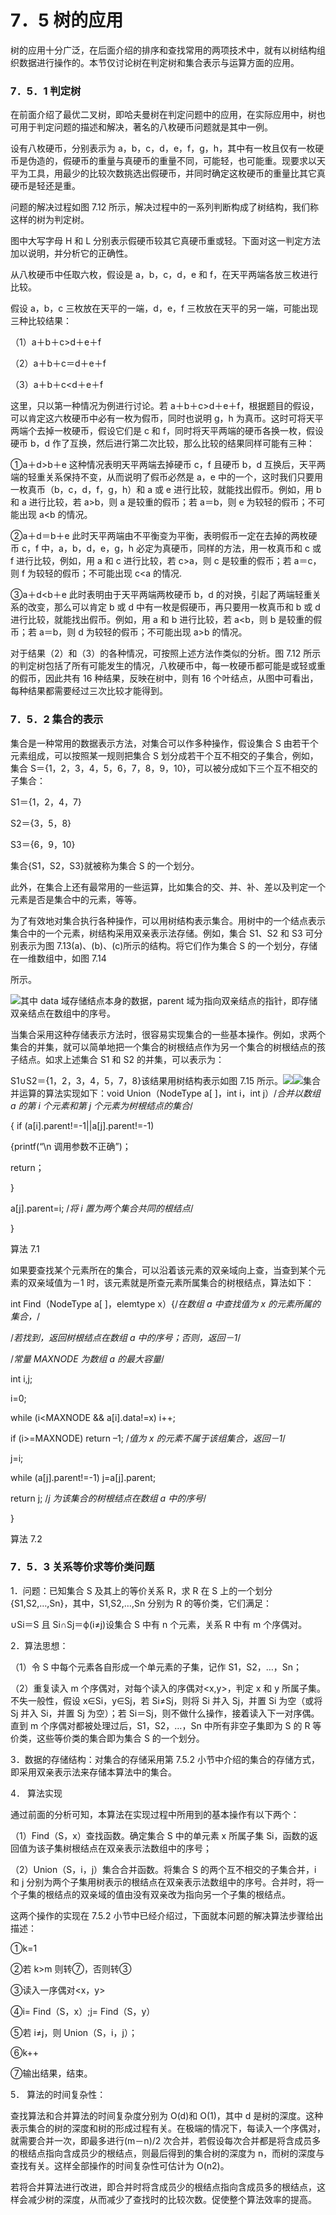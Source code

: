 # 7．5 树的应用

树的应用十分广泛，在后面介绍的排序和查找常用的两项技术中，就有以树结构组织数据进行操作的。本节仅讨论树在判定树和集合表示与运算方面的应用。

### 7．5．1 判定树

在前面介绍了最优二叉树，即哈夫曼树在判定问题中的应用，在实际应用中，树也可用于判定问题的描述和解决，著名的八枚硬币问题就是其中一例。

设有八枚硬币，分别表示为 a，b，c，d，e，f，g，h，其中有一枚且仅有一枚硬币是伪造的，假硬币的重量与真硬币的重量不同，可能轻，也可能重。现要求以天平为工具，用最少的比较次数挑选出假硬币，并同时确定这枚硬币的重量比其它真硬币是轻还是重。

问题的解决过程如图 7.12 所示，解决过程中的一系列判断构成了树结构，我们称这样的树为判定树。

图中大写字母 H 和 L 分别表示假硬币较其它真硬币重或轻。下面对这一判定方法加以说明，并分析它的正确性。

从八枚硬币中任取六枚，假设是 a，b，c，d，e 和 f，在天平两端各放三枚进行比较。

假设 a，b，c 三枚放在天平的一端，d，e，f 三枚放在天平的另一端，可能出现三种比较结果：

（1）a＋b＋c>d＋e＋f

（2）a＋b＋c＝d＋e＋f

（3）a＋b＋c<d＋e＋f

这里，只以第一种情况为例进行讨论。若 a＋b＋c>d＋e＋f，根据题目的假设，可以肯定这六枚硬币中必有一枚为假币，同时也说明 g，h 为真币。这时可将天平两端个去掉一枚硬币，假设它们是 c 和 f，同时将天平两端的硬币各换一枚，假设硬币 b，d 作了互换，然后进行第二次比较，那么比较的结果同样可能有三种：

①a＋d>b＋e 这种情况表明天平两端去掉硬币 c，f 且硬币 b，d 互换后，天平两端的轻重关系保持不变，从而说明了假币必然是 a，e 中的一个，这时我们只要用一枚真币（b，c，d，f，g，h）和 a 或 e 进行比较，就能找出假币。例如，用 b 和 a 进行比较，若 a>b，则 a 是较重的假币；若 a＝b，则 e 为较轻的假币；不可能出现 a<b 的情况。

②a＋d＝b＋e 此时天平两端由不平衡变为平衡，表明假币一定在去掉的两枚硬币 c，f 中，a，b，d，e，g，h 必定为真硬币，同样的方法，用一枚真币和 c 或 f 进行比较，例如，用 a 和 c 进行比较，若 c>a，则 c 是较重的假币；若 a＝c，则 f 为较轻的假币；不可能出现 c<a 的情况.

③a＋d<b＋e 此时表明由于天平两端两枚硬币 b，d 的对换，引起了两端轻重关系的改变，那么可以肯定 b 或 d 中有一枚是假硬币，再只要用一枚真币和 b 或 d 进行比较，就能找出假币。例如，用 a 和 b 进行比较，若 a<b，则 b 是较重的假币；若 a＝b，则 d 为较轻的假币；不可能出现 a>b 的情况。

对于结果（2）和（3）的各种情况，可按照上述方法作类似的分析。图 7.12 所示的判定树包括了所有可能发生的情况，八枚硬币中，每一枚硬币都可能是或轻或重的假币，因此共有 16 种结果，反映在树中，则有 16 个叶结点，从图中可看出，每种结果都需要经过三次比较才能得到。

### 7．5．2 集合的表示

集合是一种常用的数据表示方法，对集合可以作多种操作，假设集合 S 由若干个元素组成，可以按照某一规则把集合 S 划分成若干个互不相交的子集合，例如，集合 S＝{1，2，3，4，5，6，7，8，9，10}，可以被分成如下三个互不相交的子集合：

S1＝{1，2，4，7}

S2＝{3，5，8}

S3＝{6，9，10}

集合{S1，S2，S3}就被称为集合 S 的一个划分。

此外，在集合上还有最常用的一些运算，比如集合的交、并、补、差以及判定一个元素是否是集合中的元素，等等。

为了有效地对集合执行各种操作，可以用树结构表示集合。用树中的一个结点表示集合中的一个元素，树结构采用双亲表示法存储。例如，集合 S1、S2 和 S3 可分别表示为图 7.13(a)、(b)、(c)所示的结构。将它们作为集合 S 的一个划分，存储在一维数组中，如图 7.14

所示。

![](img/d13d5567a9c78c9ac73e1536762688aa.jpg)其中 data 域存储结点本身的数据，parent 域为指向双亲结点的指针，即存储双亲结点在数组中的序号。

当集合采用这种存储表示方法时，很容易实现集合的一些基本操作。例如，求两个集合的并集，就可以简单地把一个集合的树根结点作为另一个集合的树根结点的孩子结点。如求上述集合 S1 和 S2 的并集，可以表示为：

S1∪S2＝{1，2，3，4，5，7，8}该结果用树结构表示如图 7.15 所示。![](img/0f53d460ee2dde35c0909fb9c2e2599f.jpg)![](img/4835d6e2ba151976fffa7f357147fc93.jpg)集合并运算的算法实现如下：void Union（NodeType a[ ]，int i，int j）/*合并以数组 a 的第 i 个元素和第 j 个元素为树根结点的集合*/

{ if (a[i].parent!=-1||a[j].parent!=-1)

{printf(“\n 调用参数不正确”)；

return；

}

a[j].parent=i; /*将 i 置为两个集合共同的根结点*/

}

算法 7.1

如果要查找某个元素所在的集合，可以沿着该元素的双亲域向上查，当查到某个元素的双亲域值为－1 时，该元素就是所查元素所属集合的树根结点，算法如下：

int Find（NodeType a[ ]，elemtype x）{/*在数组 a 中查找值为 x 的元素所属的集合，*/

/*若找到，返回树根结点在数组 a 中的序号；否则，返回－1*/

/*常量 MAXNODE 为数组 a 的最大容量*/

int i,j;

i=0;

while (i<MAXNODE && a[i].data!=x) i++;

if (i>=MAXNODE) return –1; /*值为 x 的元素不属于该组集合，返回－1*/

j=i;

while (a[j].parent!=-1) j=a[j].parent;

return j; /*j 为该集合的树根结点在数组 a 中的序号*/

}

算法 7.2

### 7．5．3 关系等价求等价类问题

1．问题：已知集合 S 及其上的等价关系 R，求 R 在 S 上的一个划分{S1,S2,…,Sn}，其中，S1,S2,…,Sn 分别为 R 的等价类，它们满足：

∪Si＝S 且 Si∩Sj＝ф(i≠j)设集合 S 中有 n 个元素，关系 R 中有 m 个序偶对。

2．算法思想：

（1）令 S 中每个元素各自形成一个单元素的子集，记作 S1，S2，…，Sn；

（2）重复读入 m 个序偶对，对每个读入的序偶对<x,y>，判定 x 和 y 所属子集。不失一般性，假设 x∈Si，y∈Sj，若 Si≠Sj，则将 Si 并入 Sj，并置 Si 为空（或将 Sj 并入 Si，并置 Sj 为空）；若 Si＝Sj，则不做什么操作，接着读入下一对序偶。直到 m 个序偶对都被处理过后，S1，S2，…，Sn 中所有非空子集即为 S 的 R 等价类，这些等价类的集合即为集合 S 的一个划分。

3．数据的存储结构：对集合的存储采用第 7.5.2 小节中介绍的集合的存储方式，即采用双亲表示法来存储本算法中的集合。

4． 算法实现

通过前面的分析可知，本算法在实现过程中所用到的基本操作有以下两个：

（1）Find（S，x）查找函数。确定集合 S 中的单元素 x 所属子集 Si，函数的返回值为该子集树根结点在双亲表示法数组中的序号；

（2）Union（S，i，j）集合合并函数。将集合 S 的两个互不相交的子集合并，i 和 j 分别为两个子集用树表示的根结点在双亲表示法数组中的序号。合并时，将一个子集的根结点的双亲域的值由没有双亲改为指向另一个子集的根结点。

这两个操作的实现在 7.5.2 小节中已经介绍过，下面就本问题的解决算法步骤给出描述：

①k=1

②若 k>m 则转⑦，否则转③

③读入一序偶对<x，y>

④i= Find（S，x）;j= Find（S，y）

⑤若 i≠j，则 Union（S，i，j）；

⑥k++

⑦输出结果，结束。

5． 算法的时间复杂性：

查找算法和合并算法的时间复杂度分别为 O(d)和 O(1)，其中 d 是树的深度。这种表示集合的树的深度和树的形成过程有关。在极端的情况下，每读入一个序偶对，就需要合并一次，即最多进行(m－n)/2 次合并，若假设每次合并都是将含成员多的根结点指向含成员少的根结点，则最后得到的集合树的深度为 n，而树的深度与查找有关。这样全部操作的时间复杂性可估计为 O(n2)。

若将合并算法进行改进，即合并时将含成员少的根结点指向含成员多的根结点，这样会减少树的深度，从而减少了查找时的比较次数。促使整个算法效率的提高。
